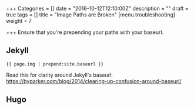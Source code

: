 +++
Categories = []
date = "2016-10-12T12:10:00Z"
description = ""
draft = true
tags = []
title = "Image Paths are Broken"
[menu.troubleshooting]
weight = 7

+++
Ensure that you're prepending your paths with your baseurl. 

## Jekyll

<pre><code class="language-html">{{ page.img | prepend:site.baseurl }}
</code></pre>

Read this for clarity around Jekyll's baseurl: 
https://byparker.com/blog/2014/clearing-up-confusion-around-baseurl/

## Hugo

